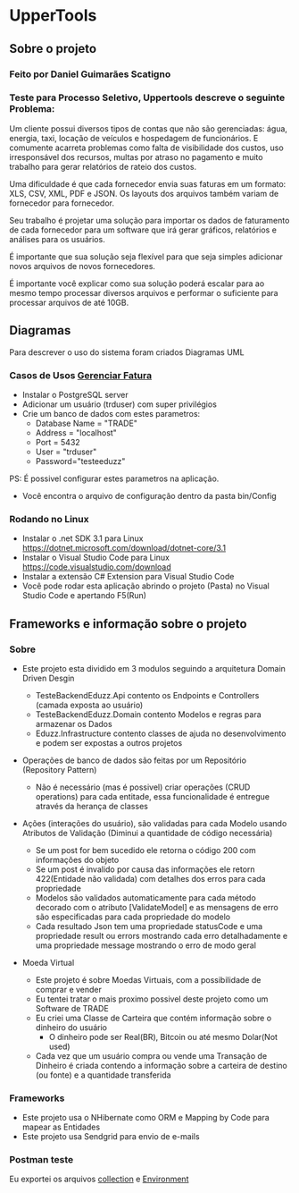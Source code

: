 # UpperTools

## Sobre o projeto
### Feito por Daniel Guimarães Scatigno
### Teste para Processo Seletivo, Uppertools descreve o seguinte Problema:
Um cliente possui diversos tipos de contas que não são gerenciadas: água, energia, taxi, locação de veículos e hospedagem de funcionários. E comumente acarreta problemas como falta de visibilidade dos custos, uso irresponsável dos recursos, multas por atraso no pagamento e muito trabalho para gerar relatórios de rateio dos custos.

Uma dificuldade é que cada fornecedor envia suas faturas em um formato: XLS, CSV, XML, PDF e JSON. Os layouts dos arquivos também variam de fornecedor para fornecedor.

Seu trabalho é projetar uma solução para importar os dados de faturamento de cada fornecedor para um software que irá gerar gráficos, relatórios e análises para os usuários.

É importante que sua solução seja flexível para que seja simples adicionar novos arquivos de novos fornecedores.

É importante você explicar como sua solução poderá escalar para ao mesmo tempo processar diversos arquivos e performar o suficiente para processar arquivos de até 10GB.


## Diagramas
Para descrever o uso do sistema foram criados Diagramas UML
###  Casos de Usos [Gerenciar Fatura](GerenciarFaturas.png) 
- Instalar o PostgreSQL server
- Adicionar um usuário (trduser) com super privilégios
- Crie um banco de dados com estes parametros: 
  - Database Name = "TRADE"
  - Address = "localhost"
  - Port = 5432
  - User = "trduser"
  - Password="testeeduzz"

PS: É possivel configurar estes parametros na aplicação.
- Você encontra o arquivo de configuração dentro da pasta bin/Config

### Rodando no Linux
- Instalar o .net SDK 3.1 para Linux https://dotnet.microsoft.com/download/dotnet-core/3.1
- Instalar  o Visual Studio Code para Linux https://code.visualstudio.com/download
- Instalar a extensão C# Extension para Visual Studio Code
- Você pode rodar esta aplicação abrindo o projeto (Pasta) no Visual Studio Code
e apertando F5(Run)

## Frameworks e informação sobre o projeto
### Sobre
- Este projeto esta dividido em 3 modulos seguindo a arquitetura Domain Driven Desgin
  - TesteBackendEduzz.Api contento os Endpoints e Controllers (camada exposta ao usuário)
  - TesteBackendEduzz.Domain contento Modelos e regras para armazenar os Dados
  - Eduzz.Infrastructure contento classes de ajuda no desenvolvimento e podem ser expostas a outros projetos

- Operações de banco de dados são feitas por um Repositório (Repository Pattern)
  - Não é necessário (mas é possivel) criar operações (CRUD operations) para cada entitade, essa funcionalidade é entregue através da herança de classes

- Ações (interações do usuário), são validadas para cada Modelo usando Atributos de Validação (Diminui a quantidade de código necessária)
  - Se um post for bem sucedido ele retorna o código 200 com informações do objeto
  - Se um post é invalido por causa das informações ele retorn 422(Entidade não validada) com detalhes dos erros para cada propriedade
  - Modelos são validados automaticamente para cada método decorado com o atributo [ValidateModel] e as mensagens de erro
são especificadas para cada propriedade do modelo
  - Cada resultado Json tem uma propriedade statusCode e uma propriedade result ou errors mostrando cada erro detalhadamente
e uma propriedade message mostrando o erro de modo geral

- Moeda Virtual
  - Este projeto é sobre Moedas Virtuais, com a possibilidade de comprar e vender
  - Eu tentei tratar o mais proximo possivel deste projeto como um Software de TRADE
  - Eu criei uma Classe de Carteira que contém informação sobre o dinheiro do usuário
    - O dinheiro pode ser Real(BR), Bitcoin ou até mesmo Dolar(Not used)
  - Cada vez que um usuário compra ou vende uma Transação de Dinheiro é criada
   contendo a informação sobre a carteira de destino (ou fonte) e a quantidade transferida


### Frameworks
- Este projeto usa o NHibernate como ORM e Mapping by Code para mapear as Entidades
- Este projeto usa Sendgrid para envio de e-mails
 
### Postman teste
Eu exportei os arquivos [collection](postman_collection.json) e [Environment](postman_environment.json)

